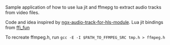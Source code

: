 Sample application of how to use lua jit and ffmepg to extract audio tracks from video files.

Code and idea inspired by [ngx-audio-track-for-hls-module](https://github.com/flavioribeiro/nginx-audio-track-for-hls-module/blob/master/ngx_http_aac_module.c). Lua jit bindings from [ffi_fun](https://github.com/mkottman/ffi_fun/blob/master/ffmpeg_audio.lua)

To recreate ffmpeg.h, run `gcc -E -I $PATH_TO_FFMPEG_SRC tmp.h > ffmpeg.h`
